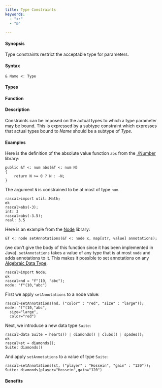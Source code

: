 ```yaml
---
title: Type Constraints
keywords:
  - "<:"
  - "&"

---
```


#### Synopsis

Type constraints restrict the acceptable type for parameters.

#### Syntax

`& Name <: Type`

#### Types

#### Function

#### Description

Constraints can be imposed on the actual types to which a type parameter may be bound. 
This is expressed by a subtype constraint which expresses that 
actual types bound to _Name_ should be a subtype of _Type_. 

#### Examples

Here is the definition of the absolute value function `abs` from the [./Number](/docs//Rascal/Expressions/Values/Number) library:
```rascal
public &T <: num abs(&T <: num N)
{
	return N >= 0 ? N : -N;
}
```
The argument `N` is constrained to be at most of type `num`.

```rascal-shell
rascal>import util::Math;
ok
rascal>abs(-3);
int: 3
rascal>abs(-3.5);
real: 3.5
```

Here is an example from the [Node](/docs//Rascal/Expressions/Values/Node) library:
```rascal
&T <: node setAnnotations(&T <: node x, map[str, value] annotations);
```
(we don't give the body of this function since it has been implemented in Java).
`setAnnotations` takes a value of any type that is at most `node` and adds annotations to it.
This makes it possible to set annotations on any [Algebraic Data Type](/docs//Rascal/Declarations/AlgebraicDataType).


```rascal-shell
rascal>import Node;
ok
rascal>nd = "f"(10, "abc");
node: "f"(10,"abc")
```
First we apply `setAnnotations` to a node value:

```rascal-shell
rascal>setAnnotations(nd, ("color" : "red", "size" : "large"));
node: "f"(10,"abc",
  size="large",
  color="red")
```
Next, we introduce a new data type `Suite`:

```rascal-shell
rascal>data Suite = hearts() | diamonds() | clubs() | spades();
ok
rascal>st = diamonds();
Suite: diamonds()
```
And apply `setAnnotations` to a value of type `Suite`:

```rascal-shell
rascal>setAnnotations(st, ("player" : "Hossein", "gain" : "120"));
Suite: diamonds(player="Hossein",gain="120")
```

#### Benefits


